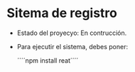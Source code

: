 <h1> Sitema de registro </h1>

- Estado del proyecyo: En contrucción.

- Para ejecutir el sistema, debes poner:


  ´´´´npm install reat´´´´
